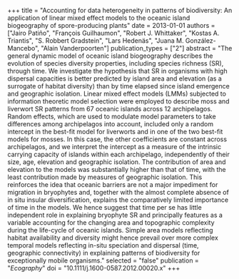 +++
title = "Accounting for data heterogeneity in patterns of biodiversity: An application of linear mixed effect models to the oceanic island biogeography of spore-producing plants"
date = 2013-01-01
authors = ["Jairo Patiño", "François Guilhaumon", "Robert J. Whittaker", "Kostas A. Triantis", "S. Robbert Gradstein", "Lars Hedenäs", "Juana M. González-Mancebo", "Alain Vanderpoorten"]
publication_types = ["2"]
abstract = "The general dynamic model of oceanic island biogeography describes the evolution of species diversity properties, including species richness (SR), through time. We investigate the hypothesis that SR in organisms with high dispersal capacities is better predicted by island area and elevation (as a surrogate of habitat diversity) than by time elapsed since island emergence and geographic isolation. Linear mixed effect models (LMMs) subjected to information theoretic model selection were employed to describe moss and liverwort SR patterns from 67 oceanic islands across 12 archipelagos. Random effects, which are used to modulate model parameters to take differences among archipelagos into account, included only a random intercept in the best-fit model for liverworts and in one of the two best-fit models for mosses. In this case, the other coefficients are constant across archipelagos, and we interpret the intercept as a measure of the intrinsic carrying capacity of islands within each archipelago, independently of their size, age, elevation and geographic isolation. The contribution of area and elevation to the models was substantially higher than that of time, with the least contribution made by measures of geographic isolation. This reinforces the idea that oceanic barriers are not a major impediment for migration in bryophytes and, together with the almost complete absence of in situ insular diversification, explains the comparatively limited importance of time in the models. We hence suggest that time per se has little independent role in explaining bryophyte SR and principally features as a variable accounting for the changing area and topographic complexity during the life-cycle of oceanic islands. Simple area models reflecting habitat availability and diversity might hence prevail over more complex temporal models reflecting in-situ speciation and dispersal (time, geographic connectivity) in explaining patterns of biodiversity for exceptionally mobile organisms."
selected = "false"
publication = "*Ecography*"
doi = "10.1111/j.1600-0587.2012.00020.x"
+++

